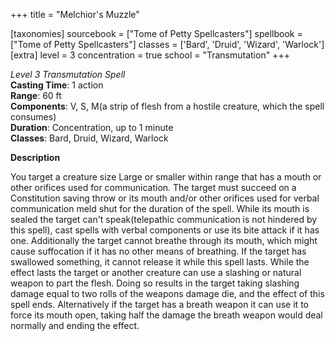 +++
title = "Melchior's Muzzle"

[taxonomies]
sourcebook = ["Tome of Petty Spellcasters"]
spellbook = ["Tome of Petty Spellcasters"]
classes = ['Bard', 'Druid', 'Wizard', 'Warlock']
[extra]
level = 3
concentration = true
school = "Transmutation"
+++

*Level 3 Transmutation Spell*  
**Casting Time**: 1 action  
**Range**: 60 ft  
**Components**: V, S, M(a strip of flesh from a hostile creature, which the spell consumes)  
**Duration**: Concentration, up to 1 minute  
**Classes**: Bard, Druid, Wizard, Warlock  

**Description**


You target a creature size Large or smaller within range that has a mouth or other orifices used for communication. The target must succeed on a Constitution saving throw or its mouth and/or other orifices used for verbal communication meld shut for the duration of the spell. While its mouth is sealed the target can't speak(telepathic communication is not hindered by this spell), cast spells with verbal components or use its bite attack if it has one. Additionally the target cannot breathe through its mouth, which might cause suffocation if it has no other means of breathing. If the target has swallowed something, it cannot release it while this spell lasts. While the effect lasts the target or another creature can use a slashing or natural weapon to part the flesh. Doing so results in the target taking slashing damage equal to two rolls of the weapons damage die, and the effect of this spell ends. Alternatively if the target has a breath weapon it can use it to force its mouth open, taking half the damage the breath weapon would deal normally and ending the effect.




